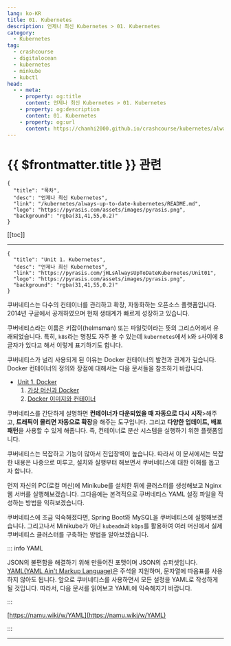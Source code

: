 ```yaml
---
lang: ko-KR
title: 01. Kubernetes
description: 언제나 최신 Kubernetes > 01. Kubernetes
category:
  - Kubernetes
tag:
  - crashcourse
  - digitalocean
  - kubernetes
  - minkube
  - kubctl
head:
  - - meta:
    - property: og:title
      content: 언제나 최신 Kubernetes > 01. Kubernetes
    - property: og:description
      content: 01. Kubernetes
    - property: og:url
      content: https://chanhi2000.github.io/crashcourse/kubernetes/always-up-to-date-kubernetes/01.html
---
```


# {{ $frontmatter.title }} 관련

```component VPCard
{
  "title": "목차",
  "desc": "언제나 최신 Kubernetes",
  "link": "/kubernetes/always-up-to-date-kubernetes/README.md",
  "logo": "https://pyrasis.com/assets/images/pyrasis.png",
  "background": "rgba(31,41,55,0.2)"
}
```

[[toc]]

---

```component VPCard
{
  "title": "Unit 1. Kubernetes",
  "desc": "언제나 최신 Kubernetes",
  "link": "https://pyrasis.com/jHLsAlwaysUpToDateKubernetes/Unit01",
  "logo": "https://pyrasis.com/assets/images/pyrasis.png",
  "background": "rgba(31,41,55,0.2)"
}
```

쿠버네티스는 다수의 컨테이너를 관리하고 확장, 자동화하는 오픈소스 플랫폼입니다. 2014년 구글에서 공개하였으며 현재 생태계가 빠르게 성장하고 있습니다.

쿠버네티스라는 이름은 키잡이(helmsman) 또는 파일럿이라는 뜻의 그리스어에서 유래되었습니다. 특히, `k8s`라는 명칭도 자주 볼 수 있는데 `kubernetes`에서 `k`와 `s`사이에 8글자가 있다고 해서 이렇게 표기하기도 합니다.

쿠버네티스가 널리 사용되게 된 이유는 Docker 컨테이너의 발전과 관계가 깊습니다. Docker 컨테이너의 정의와 장점에 대해서는 다음 문서들을 참조하기 바랍니다.

- [Unit 1. Docker](https://pyrasis.com/jHLsAlwaysUpToDateDocker/Unit01)
  1. [가상 머신과 Docker](https://pyrasis.com/jHLsAlwaysUpToDateDocker/Unit01/01)
  2. [Docker 이미지와 컨테이너](https://pyrasis.com/jHLsAlwaysUpToDateDocker/Unit01/02)

쿠버네티스를 간단하게 설명하면 **컨테이너가 다운되었을 때 자동으로 다시 시작**>해주고, **트래픽이 몰리면 자동으로 확장**을 해주는 도구입니다. 그리고 **다양한 업데이트, 배포 패턴**을 사용할 수 있게 해줍니다. 즉, 컨테이너로 분산 시스템을 실행하기 위한 플랫폼입니다.

쿠버네티스는 복잡하고 기능이 많아서 진입장벽이 높습니다. 따라서 이 문서에서는 복잡한 내용은 나중으로 미루고, 설치와 실행부터 해보면서 쿠버네티스에 대한 이해를 돕고자 합니다.

먼저 자신의 PC(로컬 머신)에 Minikube를 설치한 뒤에 클러스터를 생성해보고 Nginx 웹 서버를 실행해보겠습니다. 그다음에는 본격적으로 쿠버네티스 YAML 설정 파일을 작성하는 방법을 익혀보겠습니다.

쿠버네티스에 조금 익숙해졌다면, Spring Boot와 MySQL을 쿠버네티스에 실행해보겠습니다. 그리고나서 Minikube가 아닌 `kubeadm`과 `kOps`를 활용하여 여러 머신에서 실제 쿠버네티스 클러스터를 구축하는 방법을 알아보겠습니다.

::: info YAML

JSON의 불편함을 해결하기 위해 만들어진 포맷이며 JSON의 슈퍼셋입니다. [<FontIcon icon="fas fa-globe"/>YAML(YAML Ain't Markup Language)](https://yaml.org/)은 주석을 지원하며, 문자열에 따옴표를 사용하지 않아도 됩니다. 앞으로 쿠버네티스를 사용하면서 모든 설정을 YAML로 작성하게 될 것입니다. 따라서, 다음 문서를 읽어보고 YAML에 익숙해지기 바랍니다.

:::

[https://namu.wiki/w/YAML](https://namu.wiki/w/YAML) <!-- TODO add VPCard -->

:::

---

<TagLinks />